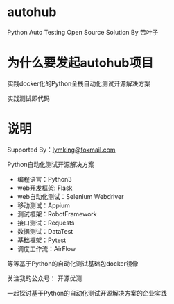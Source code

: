 # autohub

Python Auto Testing Open Source Solution By 苦叶子

# 为什么要发起autohub项目

实践docker化的Python全栈自动化测试开源解决方案

实践测试即代码

# 说明

Supported By：lymking@foxmail.com

Python自动化测试开源解决方案

- 编程语言：Python3
- web开发框架: Flask
- web自动化测试：Selenium Webdriver
- 移动测试：Appium
- 测试框架：RobotFramework
- 接口测试：Requests
- 数据测试：DataTest
- 基础框架：Pytest
- 调度工作流：AirFlow

等等基于Python的自动化测试基础包docker镜像

关注我的公众号： 开源优测

一起探讨基于Python的自动化测试开源解决方案的企业实践
